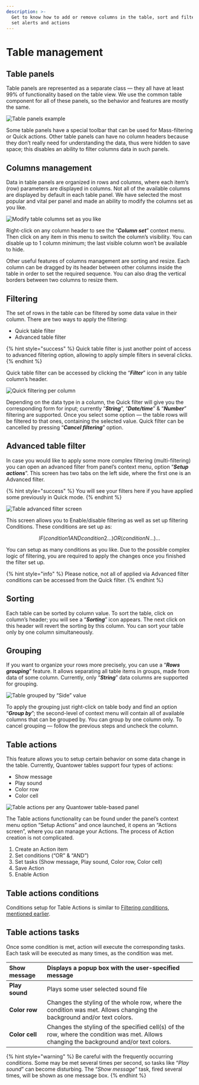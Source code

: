 ```yaml
---
description: >-
  Get to know how to add or remove columns in the table, sort and filter data,
  set alerts and actions
---
```


# Table management

## Table panels

Table panels are represented as a separate class — they all have at least 99% of functionality based on the table view. We use the common table component for all of these panels, so the behavior and features are mostly the same.

![Table panels example](../.gitbook/assets/tablepanels.png)

Some table panels have a special toolbar that can be used for Mass-filtering or Quick actions. Other table panels can have no column headers because they don’t really need for understanding the data, thus were hidden to save space; this disables an ability to filter columns data in such panels.

## Columns management

Data in table panels are organized in rows and columns, where each item’s \(row\) parameters are displayed in columns. Not all of the available columns are displayed by default in each table panel. We have selected the most popular and vital per panel and made an ability to modify the columns set as you like.

![Modify table columns set as you like](../.gitbook/assets/tablecolumns.png)

Right-click on any column header to see the “_**Column set**_” context menu. Then click on any item in this menu to switch the column’s visibility. You can disable up to 1 column minimum; the last visible column won’t be available to hide.

Other useful features of columns management are sorting and resize. Each column can be dragged by its header between other columns inside the table in order to set the required sequence. You can also drag the vertical borders between two columns to resize them.

## Filtering

The set of rows in the table can be filtered by some data value in their column. There are two ways to apply the filtering:

* Quick table filter
* Advanced table filter

{% hint style="success" %}
Quick table filter is just another point of access to advanced filtering option, allowing to apply simple filters in several clicks.
{% endhint %}

Quick table filter can be accessed by clicking the “_**Filter**_” icon in any table column’s header.

![Quick filtering per column](../.gitbook/assets/tablequickfilter.png)

Depending on the data type in a column, the Quick filter will give you the corresponding form for input; currently “_**String**_”, “_**Date/time**_” & “_**Number**_” filtering are supported. Once you select some option — the table rows will be filtered to that ones, containing the selected value. Quick filter can be cancelled by pressing “_**Cancel filtering**_” option.

## Advanced table filter

In case you would like to apply some more complex filtering \(multi-filtering\) you can open an advanced filter from panel’s context menu, option “_**Setup actions**_”. This screen has two tabs on the left side, where the first one is an Advanced filter.

{% hint style="success" %}
You will see your filters here if you have applied some previously in Quick mode.
{% endhint %}

![Table advanced filter screen](../.gitbook/assets/tableadvancedfiltering.png)

This screen allows you to Enable/disable filtering as well as set up filtering Conditions. These conditions are set up as:

$$
IF (condition1 AND condition2 ...) OR (conditionN...) …
$$

You can setup as many conditions as you like. Due to the possible complex logic of filtering, you are required to apply the changes once you finished the filter set up.

{% hint style="info" %}
Please notice, not all of applied via Advanced filter conditions can be accessed from the Quick filter.
{% endhint %}

## Sorting

Each table can be sorted by column value. To sort the table, click on column’s header; you will see a “_**Sorting**_” icon appears. The next click on this header will revert the sorting by this column. You can sort your table only by one column simultaneously.

## Grouping

If you want to organize your rows more precisely, you can use a “_**Rows grouping**_” feature. It allows separating all table items in groups, made from data of some column. Currently, only “_**String**_” data columns are supported for grouping.

![Table grouped by &#x201C;Side&#x201D; value](../.gitbook/assets/tablegrouping.png)

To apply the grouping just right-click on table body and find an option “_**Group by**_”; the second-level of context menu will contain all of available columns that can be grouped by. You can group by one column only. To cancel grouping — follow the previous steps and uncheck the column.

## Table actions

This feature allows you to setup certain behavior on some data change in the table. Currently, Quantower tables support four types of actions:

* Show message
* Play sound
* Color row
* Color cell

![Table actions per any Quantower table-based panel](../.gitbook/assets/tableactions.png)

The Table actions functionality can be found under the panel’s context menu option “Setup Actions” and once launched, it opens an “Actions screen”, where you can manage your Actions. The process of Action creation is not complicated.

1. Create an Action item 
2. Set conditions \(“OR” & “AND”\) 
3. Set tasks \(Show message, Play sound, Color row, Color cell\) 
4. Save Action 
5. Enable Action

## Table actions conditions

Conditions setup for Table Actions is similar to [Filtering conditions, mentioned earlier](table-management.md#advanced-table-filter).

## Table actions tasks

Once some condition is met, action will execute the corresponding tasks. Each task will be executed as many times, as the condition was met.

| **Show message** | Displays a popup box with the user-specified message |
| :--- | :--- |
| **Play sound** | Plays some user selected sound file |
| **Color row** | Changes the styling of the whole row, where the condition was met. Allows changing the background and/or text colors. |
| **Color cell** | Changes the styling of the specified cell\(s\) of the row, where the condition was met. Allows changing the background and/or text colors. |

{% hint style="warning" %}
Be careful with the frequently occurring conditions. Some may be met several times per second, so tasks like “_Play sound_” can become disturbing. The “_Show message_” task, fired several times, will be shown as one message box.
{% endhint %}


